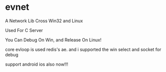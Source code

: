 # evnet
A Network Lib Cross Win32 and Linux

Used For C Server

You Can Debug On Win, and Release On Linux!

core evloop is used redis's ae. and i supported the win select and socket for debug 


support android ios also now!!!


